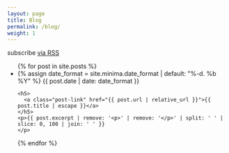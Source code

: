 ```yaml
---
layout: page
title: Blog
permalink: /blog/
weight: 1
---
```



<p class="rss-subscribe">subscribe <a href="{{ "/feed.xml" | relative_url }}">via RSS</a></p>

<ul class="post-list">
{% for post in site.posts %}
  <li>
    {% assign date_format = site.minima.date_format | default: "%-d. %b %Y" %}
    <span class="post-meta">{{ post.date | date: date_format }}</span>

    <h5>
      <a class="post-link" href="{{ post.url | relative_url }}">{{ post.title | escape }}</a>
    </h5>
    <p>{{ post.excerpt | remove: '<p>' | remove: '</p>' | split: ' ' | slice: 0, 100 | join: ' ' }}
    </p>
  </li>
{% endfor %}
</ul>
